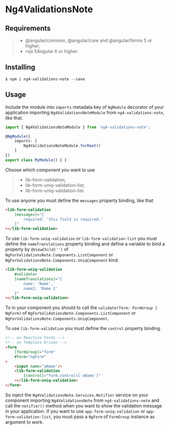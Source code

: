 # Ng4ValidationsNote

## Requirements

>- @angular/common, @angular/core and @angular/forms 5 or higher;
>- rxjs 5Angular 6 or higher.

## Installing

	$ npm i ng4-validations-note --save

## Usage

Include the module into `imports` metadata key of `NgModule` decorator of your application importing `Ng4ValidationsNoteModule` from `ng4-validations-note`, like that.

```typescript
import { Ng4ValidationsNoteModule } from 'ng4-validations-note';

@NgModule({
    imports: [
        Ng4ValidationsNoteModule.forRoot()
    ]
})
export class MyModule() { }
```

Choose which component you want to use

>- lib-form-validation;
>- lib-form-uniq-validation-list;
>- lib-form-uniq-validation-list.

To use anyone you must define the `messages` property binding, like that

```html
<lib-form-validation 
	[messages]="{
		required: 'this field is required.'
	}"
></lib-form-validation>
```

To use `lib-form-uniq-validation` or `lib-form-validation-list` you must define the `nameTranslations` property binding and define a variable to bind a property by `@ViewChild('')` of `NgForValidationsNote.Components.ListComponent` or `NgForValidationsNote.Components.UniqComponent` kind.

```html
<lib-form-uniq-validation
	#validator 
	[nameTranslations]="{
		name: 'Name',
		name2: 'Name 2'
	}"
></lib-form-uniq-validation>
```

To in your component you should to call the `validate(form: FormGroup | NgForm)` of `NgForValidationsNote.Components.ListComponent` or `NgForValidationsNote.Components.UniqComponent`.

To use `lib-form-validation` you must define the `control` property binding.

```html
<!-- on Reactive Forms -->
<!-- on Template Driven -->
<form
	[formGroup]="form"
	#form="ngForm"
>
	<input name="aName"/>
	<lib-form-validation
		[control]="form.controls['aName']"
	></lib-form-uniq-validation>
</form>
```

So inject the `Ng4ValidationsNote.Services.Notifier` service on your component importing `Ng4ValidationsNote` from `ng4-validations-note` and call the `notifier()` method when you want to show the validation message in your application. If you want to use `app-form-uniq-validation` or `app-form-validation-list`, you must pass a `NgForm` of `FormGroup` instance as argument to work.

